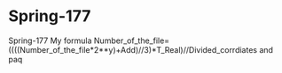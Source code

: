 # Spring-177
Spring-177
My formula 
Number_of_the_file=((((Number_of_the_file*2**y)+Add)//3)*T_Real)//Divided_corrdiates
and paq


